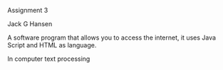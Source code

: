 Assignment 3 

Jack G Hansen 

A software program that allows you to access the internet, it uses Java Script and HTML as language.

In computer text processing

      
